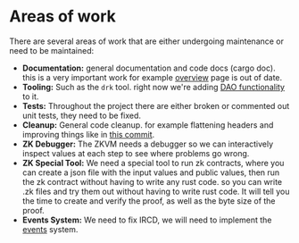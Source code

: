 # Areas of work
There are several areas of work that are either undergoing maintenance 
or need to be maintained:

* **Documentation:** general documentation and code docs (cargo doc). this is a very 
  important work for example [overview](https://darkrenaissance.github.io/darkfi/architecture/overview.html) 
  page is out of date.
* **Tooling:** Such as the `drk` tool. right now 
  we're adding [DAO functionality](https://github.com/darkrenaissance/darkfi/blob/master/src/contract/dao/wallet.sql) 
  to it.
* **Tests:** Throughout the project there are either broken or commented out unit tests, they need to be fixed.
* **Cleanup:** General code cleanup. for example flattening headers and improving things like in 
  [this commit](https://github.com/darkrenaissance/darkfi/commit/9cd9c3113eed1b5f0bcad2ee449ef926d0908d55).
* **ZK Debugger:** The ZKVM needs a debugger so we can interactively inspect values 
  at each step to see where problems go wrong.
* **ZK Special Tool:** We need a special tool to run zk contracts, where you can create 
  a json file with the input values and public values, then run the zk 
  contract without having to write any rust code. so you can write .zk 
  files and try them out without having to write rust code. It will tell 
  you the time to create and verify the proof, as well as the byte size of 
  the proof.
* **Events System:** We need to fix IRCD, we will need to implement the 
  [events](https://darkrenaissance.github.io/darkfi/misc/event_graph/event_graph.html) system.
